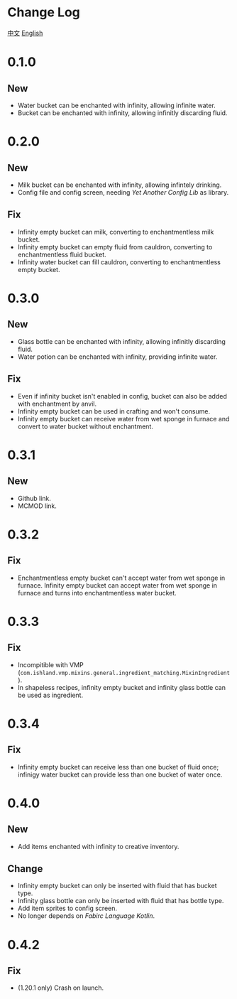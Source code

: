 # Change Log
[中文](./CHANGELOG.md)
[English](./CHANGELOG-en.md)
# 0.1.0
## New
- Water bucket can be enchanted with infinity, allowing infinite water.
- Bucket can be enchanted with infinity, allowing infinitly discarding fluid.
# 0.2.0
## New
- Milk bucket can be enchanted with infinity, allowing infintely drinking.
- Config file and config screen, needing _Yet Another Config Lib_ as library.
## Fix
- Infinity empty bucket can milk, converting to enchantmentless milk bucket.
- Infinity empty bucket can empty fluid from cauldron, converting to enchantmentless fluid bucket.
- Infinity water bucket can fill cauldron, converting to enchantmentless empty bucket.
# 0.3.0
## New
- Glass bottle can be enchanted with infinity, allowing infinitly discarding fluid.
- Water potion can be enchanted with infinity, providing infinite water.
## Fix
- Even if infinity bucket isn't enabled in config, bucket can also be added with enchantment by anvil.
- Infinity empty bucket can be used in crafting and won't consume.
- Infinity empty bucket can receive water from wet sponge in furnace and convert to water bucket without enchantment.
# 0.3.1
## New
- Github link.
- MCMOD link.
# 0.3.2
## Fix
- Enchantmentless empty bucket can't accept water from wet sponge in furnace. Infinity empty bucket can accept water from wet sponge in furnace and turns into enchantmentless water bucket.
# 0.3.3
## Fix
- Incompitible with VMP (`com.ishland.vmp.mixins.general.ingredient_matching.MixinIngredient`).
- In shapeless recipes, infinity empty bucket and infinity glass bottle can be used as ingredient.
# 0.3.4
## Fix
- Infinity empty bucket can receive less than one bucket of fluid once; infinigy water bucket can provide less than one bucket of water once.
# 0.4.0
## New
- Add items enchanted with infinity to creative inventory.
## Change
- Infinity empty bucket can only be inserted with fluid that has bucket type.
- Infinity glass bottle can only be inserted with fluid that has bottle type.
- Add item sprites to config screen.
- No longer depends on _Fabirc Language Kotlin_.
# 0.4.2
## Fix
- (1.20.1 only) Crash on launch.